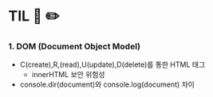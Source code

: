 # TIL 📖 ✏️


 ### 1. DOM (Document Object Model)
 
  -  C(create),R,(read),U(update),D(delete)를 통한 HTML 태그 
     *  innerHTML 보안 위험성
  - console.dir(document)와 console.log(document) 차이

